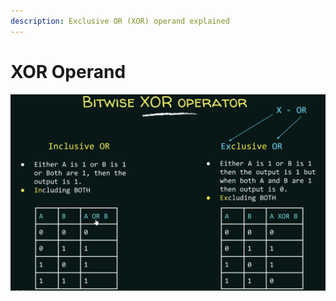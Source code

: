 ```yaml
---
description: Exclusive OR (XOR) operand explained
---
```


# XOR Operand

![](<.gitbook/assets/Screen Shot 2022-12-12 at 4.46.07 PM.png>)

